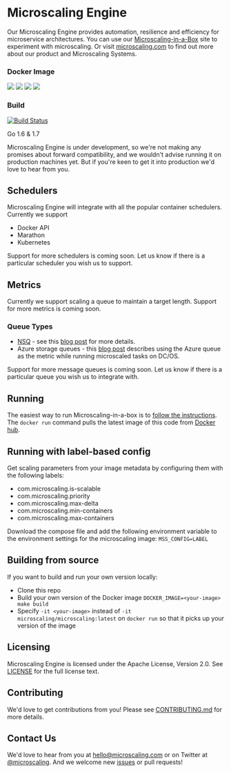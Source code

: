 # Microscaling Engine

Our Microscaling Engine provides automation, resilience and efficiency for microservice architectures. You can use our [Microscaling-in-a-Box](https://app.microscaling.com) site to
experiment with microscaling. Or visit [microscaling.com](https://microscaling.com) to find out more about our product and Microscaling Systems.

### Docker Image
[![](https://images.microbadger.com/badges/image/microscaling/microscaling.svg)](http://microbadger.com/images/microscaling/microscaling "Get your own image badge on microbadger.com") [![](https://images.microbadger.com/badges/version/microscaling/microscaling.svg)](http://microbadger.com/images/microscaling/microscaling "Get your own version badge on microbadger.com") [![](https://images.microbadger.com/badges/commit/microscaling/microscaling.svg)](http://microbadger.com/images/microscaling/microscaling "Get your own commit badge on microbadger.com") [![](https://images.microbadger.com/badges/license/microscaling/microscaling.svg)](http://microbadger.com/images/microscaling/microscaling "Get your own license badge on microbadger.com")

### Build
[![Build Status](https://travis-ci.org/microscaling/microscaling.svg?branch=master)](https://travis-ci.org/microscaling/microscaling) 

Go 1.6 & 1.7

Microscaling Engine is under development, so we're not making any promises about forward compatibility, and we wouldn't advise running it on production machines yet. But if you're keen to get it into production we'd love to hear from you.

## Schedulers

Microscaling Engine will integrate with all the popular container schedulers. Currently we support

* Docker API
* Marathon 
* Kubernetes

Support for more schedulers is coming soon. Let us know if there is a particular scheduler you wish us to support.

## Metrics

Currently we support scaling a queue to maintain a target length. Support for more metrics is coming soon.

### Queue Types

* [NSQ](http://nsq.io) - see this [blog post](http://blog.microscaling.com/2016/04/microscaling-with-nsq-queue.html) for more details.
* Azure storage queues - this [blog post](http://blog.microscaling.com/2016/05/microscaling-marathon-with-dcos-on.html) describes using the Azure queue as the metric while running microscaled tasks on DC/OS.

Support for more message queues is coming soon. Let us know if there is a particular queue you wish us to integrate with.

## Running

The easiest way to run Microscaling-in-a-box is to [follow the instructions](http://app.microscaling.com). The `docker run` command
pulls the latest image of this code from [Docker hub](https://hub.docker.com/u/microscaling/microscaling).

## Running with label-based config

Get scaling parameters from your image metadata by configuring them with the following labels:
- com.microscaling.is-scalable
- com.microscaling.priority
- com.microscaling.max-delta
- com.microscaling.min-containers
- com.microscaling.max-containers

Download the compose file and add the following environment variable to the environment settings for the microscaling image:
```MSS_CONFIG=LABEL```

## Building from source

If you want to build and run your own version locally:

- Clone this repo
- Build your own version of the Docker image `DOCKER_IMAGE=<your-image> make build`
- Specify `-it <your-image>` instead of `-it microscaling/microscaling:latest` on `docker run` so that it picks up your version of the image

## Licensing

Microscaling Engine is licensed under the Apache License, Version 2.0. See [LICENSE](https://github.com/microscaling/microscaling/blob/master/LICENSE) for the full license text.

## Contributing

We'd love to get contributions from you! Please see [CONTRIBUTING.md](https://github.com/microscaling/microscaling/blob/master/CONTRIBUTING.md) for more details.

## Contact Us

We'd love to hear from you at [hello@microscaling.com](mailto:hello@microscaling.com) or on Twitter at [@microscaling](http://twitter.com/microscaling). 
And we welcome new [issues](https://github.com/microscaling/microscaling/issues) or pull requests!
